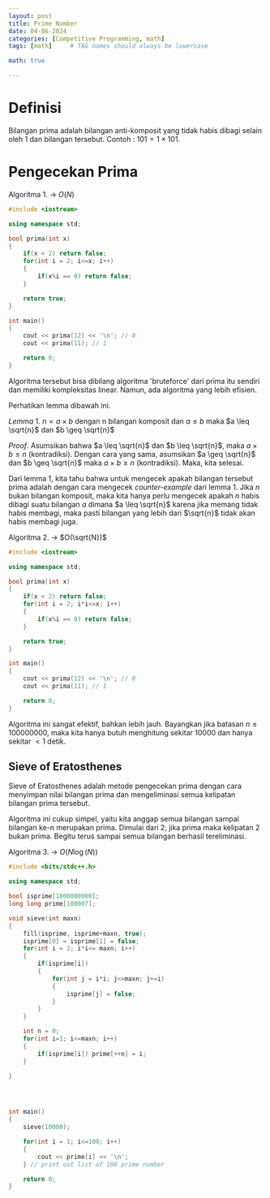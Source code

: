 ```yaml
---
layout: post
title: Prime Number
date: 04-06-2024
categories: [Competitive Programming, math]
tags: [math]     # TAG names should always be lowercase

math: true

---
```


# Definisi
Bilangan prima adalah bilangan anti-komposit yang tidak habis dibagi selain oleh 1 dan bilangan tersebut. 
Contoh : $101 = 1\times 101$.

# Pengecekan Prima
Algoritma 1. -> $O(N)$
``` c++
#include <iostream>

using namespace std;

bool prima(int x)
{
    if(x < 2) return false;
    for(int i = 2; i<=x; i++)
    {
        if(x%i == 0) return false;
    }

    return true;
}

int main()
{
    cout << prima(12) << '\n'; // 0
    cout << prima(11); // 1

    return 0;
}

```
Algoritma tersebut bisa dibilang algoritma 'bruteforce' dari prima itu sendiri dan memiliki kompleksitas linear. Namun, ada algoritma yang lebih efisien.

Perhatikan lemma dibawah ini.




$Lemma$ $1.$ $n = a\times b$ dengan n bilangan komposit dan $a\leq b$ maka $a \leq \sqrt{n}$ dan $b \geq \sqrt{n}$

$Proof.$ Asumsikan bahwa $a \leq \sqrt{n}$ dan $b \leq \sqrt{n}$, maka $a \times b \leq n$ (kontradiksi). 
Dengan cara yang sama, asumsikan $a \geq \sqrt{n}$ dan $b \geq \sqrt{n}$ maka $a \times b \geq n$ (kontradiksi). Maka, kita selesai.

Dari lemma 1, kita tahu bahwa untuk mengecek apakah bilangan tersebut prima adalah dengan cara mengecek _counter-example_ dari lemma 1. Jika $n$ bukan bilangan komposit, maka kita hanya perlu mengecek apakah $n$ habis dibagi suatu bilangan $a$ dimana $a \leq \sqrt{n}$ karena jika memang tidak habis membagi, maka pasti bilangan yang lebih dari $\sqrt{n}$ tidak akan habis membagi juga.

Algoritma 2. -> $O(\sqrt{N})$
```c++
#include <iostream>

using namespace std;

bool prima(int x)
{
    if(x < 2) return false;
    for(int i = 2; i*i<=x; i++)
    {
        if(x%i == 0) return false;
    }

    return true;
}

int main()
{
    cout << prima(12) << '\n'; // 0
    cout << prima(11); // 1

    return 0;
}

```
Algoritma ini sangat efektif, bahkan lebih jauh. Bayangkan jika batasan $n\leq 100000000$, maka kita hanya butuh menghitung sekitar $10000$ dan hanya sekitar $< 1$ detik.

## Sieve of Eratosthenes
Sieve of Eratosthenes adalah metode pengecekan prima dengan cara menyimpan nilai bilangan prima dan mengeliminasi semua kelipatan bilangan prima tersebut.

Algoritma ini cukup simpel, yaitu kita anggap semua bilangan sampai bilangan ke-n merupakan prima. Dimulai dari 2, jika prima maka kelipatan 2 bukan prima. Begitu terus sampai semua bilangan berhasil tereliminasi.

Algoritma 3. -> $O(N \log(N))$
```cpp
#include <bits/stdc++.h>

using namespace std;

bool isprime[1000000000];
long long prime[100007];

void sieve(int maxn)
{
    fill(isprime, isprime+maxn, true);
    isprime[0] = isprime[1] = false;
    for(int i = 2; i*i<= maxn; i++)
    {
        if(isprime[i])
        {
            for(int j = i*i; j<=maxn; j+=i)
            {
                isprime[j] = false;
            }
        }
    }

    int n = 0; 
    for(int i=1; i<=maxn; i++)
    {
        if(isprime[i]) prime[++n] = i;
    }

}




int main()
{
    sieve(10000);

    for(int i = 1; i<=100; i++)
    {
        cout << prime[i] << '\n';
    } // print out list of 100 prime number

    return 0;
}

```
